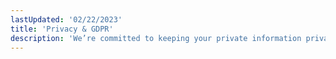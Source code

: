 ```yaml
---
lastUpdated: '02/22/2023'
title: 'Privacy & GDPR'
description: 'We’re committed to keeping your private information private, your data protected and secure and being transparent about our practices'
---
```

